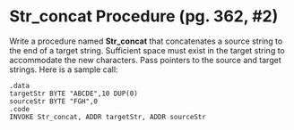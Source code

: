 Str_concat Procedure (pg. 362, #2)
==================================

Write a procedure named **Str_concat** that concatenates a source string to the end of a target string. Sufficient space must exist in the target string to accommodate the new characters. Pass pointers to the source and target strings. Here is a sample call:

    .data
    targetStr BYTE "ABCDE",10 DUP(0)
    sourceStr BYTE "FGH",0
    .code
    INVOKE Str_concat, ADDR targetStr, ADDR sourceStr